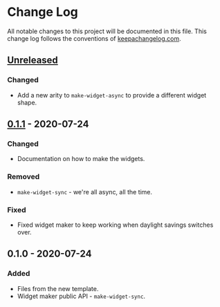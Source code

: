 # Change Log
All notable changes to this project will be documented in this file. This change log follows the conventions of [keepachangelog.com](http://keepachangelog.com/).

## [Unreleased]
### Changed
- Add a new arity to `make-widget-async` to provide a different widget shape.

## [0.1.1] - 2020-07-24
### Changed
- Documentation on how to make the widgets.

### Removed
- `make-widget-sync` - we're all async, all the time.

### Fixed
- Fixed widget maker to keep working when daylight savings switches over.

## 0.1.0 - 2020-07-24
### Added
- Files from the new template.
- Widget maker public API - `make-widget-sync`.

[Unreleased]: https://github.com/your-name/clojure-exercices-ch11/compare/0.1.1...HEAD
[0.1.1]: https://github.com/your-name/clojure-exercices-ch11/compare/0.1.0...0.1.1
